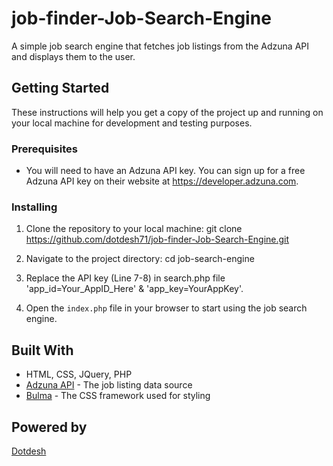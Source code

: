 # job-finder-Job-Search-Engine
A simple job search engine that fetches job listings from the Adzuna API and displays them to the user.

## Getting Started

These instructions will help you get a copy of the project up and running on your local machine for development and testing purposes.

### Prerequisites

- You will need to have an Adzuna API key. You can sign up for a free Adzuna API key on their website at https://developer.adzuna.com.

### Installing

1. Clone the repository to your local machine:
git clone https://github.com/dotdesh71/job-finder-Job-Search-Engine.git

2. Navigate to the project directory:
cd job-search-engine


3. Replace the API key (Line 7-8) in search.php file 'app_id=Your_AppID_Here' & 'app_key=YourAppKey'.


4. Open the `index.php` file in your browser to start using the job search engine.

## Built With

- HTML, CSS, JQuery, PHP
- [Adzuna API](https://developer.adzuna.com) - The job listing data source
- [Bulma](https://bulma.io) - The CSS framework used for styling

## Powered by

[Dotdesh](https://www.dotdesh.com)





